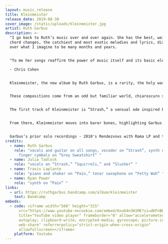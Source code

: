 ```yaml
---
layout: music_release
title: Kleinmeister
release_date: 2019-08-30
cover_image: /static/uploads/kleinmeister.jpg
artist: Ruth Garbus
description: >-
  "I go back to Ruth’s music over and over again. She has the best, weirdest
  chord changes, the catchiest and most exotic melodies and lyrics, distilled
  over what I imagine to be many months and years.


  "To me her songs reaffirm the power of music itself and its basic elements - big and small intervals placed just so in time, the play of sound and meaning in words, parts put together without force or artifice. Ruth is one of my favorite singer-songwriters ever."

  - Chris Cohen


  Kleinmeister, the new album by Ruth Garbus, is a rarity, the holy wastewater of folk-rock decanted into the Lake of Avalon by a provincial plebe, turned into wine. It is sublime, and absurd, and infused with the green hills, grey cemeteries, and plastic detritus of her Brattleboro, Vermont home.


  These compositions come from an odd but familiar world, chiaroscuro silver litter in the beam of a flashlight. In Garbus’s voice, too, the dark and light are combined - even the highest pitches contain pools of undertones, a depth. (She became fully expressed as a mezzo soprano, in both her range and her soul, with the aid of opera singer Jim Anderson, whom she studied with in 2017/18.)


  The first track of Kleinmeister is “Strash,” a sensual ode inspired by the book Garbage Land by Elizabeth Royte, with unison singing by Julia Tadlock. This is followed by “Pain,” which builds in size and scope toward a kind of operatic emo-political drama, and achieves levitation with piano played by Travis Laplante (Battle Trance, Subtle Degrees), who also acted as producer, and additional production by Ryan Power, who mixed the album.


  From there, Kleinmeister moves into barer bones, highlighting Garbus's resonant voice, rhythmic guitar, and the impeccable recording quality - it was recorded to two-inch tape at Guilford Sound in Guilford, VT by Dave Snyder. Sparse, skewed harmonies, sometimes sung by Tadlock, lilt throughout. The final track, “Fetty Wah,” features Laplante again, this time on tenor saxophone, with improvised melody lines that uplift but still contain a bit of the sorrow of the world.


  Garbus’s prior solo recordings - 2010's Rendezvous with Rama LP and the EP’s Ruthie's Requests, Joule EP, and Hello Everybody - have been released on Burger Records, Autumn Records, Feeding Tube Records, and OSR Tapes. Currently, in addition to her solo performances, she improvises vocally with an experimental quintet featuring Wendy Eisenberg, Donny Shaw, Neil Young, and Andy Allen. She was previously in the bands Happy Birthday and Feathers.  
credits:
  - name: Ruth Garbus
    role: "vocals and guitar on all songs, vocoder on “Strash”, synth on “Pain”,
      finger cymbals on “Grey Sweatshirt” "
  - name: Julia Tadlock
    role: "vocals on “Strash,” “Squirrels,” and “Slusher” "
  - name: Travis Laplante
    role: "piano and shaker on “Pain,” tenor saxophone on “Fetty Wah” "
  - name: Ryan Power
    role: "synth on “Pain” "
links:
  - url: https://ruthgarbus.bandcamp.com/album/kleinmeister
    text: Bandcamp
embeds:
  - code: <iframe width="560" height="315"
      src="https://www.youtube-nocookie.com/embed/KouK4n3H1ME?si=dKFnBD0M3vg_7Mra"
      title="YouTube video player" frameborder="0" allow="accelerometer;
      autoplay; clipboard-write; encrypted-media; gyroscope; picture-in-picture;
      web-share" referrerpolicy="strict-origin-when-cross-origin"
      allowfullscreen></iframe>
    platform: Youtube
---
```

